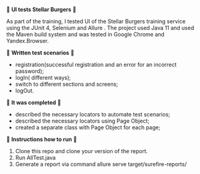 🚀 **UI tests Stellar Burgers** 🚀

As part of the training, I tested UI of the Stellar Burgers training service using the JUnit 4, Selenium and Allure . 
The project used Java 11 and used the Maven build system and was tested in Google Chrome and  Yandex.Browser.
 
📝 **Written test scenarios** 📝
- registration(successful registration and an error for an incorrect password);
- logIn( different ways);
- switch to different sections and screens;
- logOut.

📝 **It was completed** 📝

- described the necessary locators to automate test scenarios;
- described the necessary locators using Page Object;
- created a separate class with Page Object for each page;

🔖 **Instructions how to run** 🔖

1. Clone this repo and clone your version of the report. 
2. Run AllTest.java
3. Generate a report via command allure serve target/surefire-reports/
